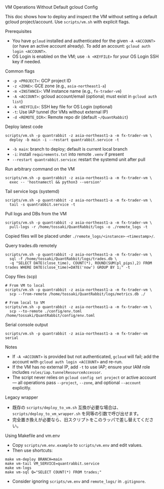 VM Operations Without Default gcloud Config

This doc shows how to deploy and inspect the VM without setting a default gcloud project/account. Use `scripts/vm.sh` with explicit flags.

Prerequisites
- You have `gcloud` installed and authenticated for the given `-A <ACCOUNT>` (or have an active account already). To add an account: `gcloud auth login <ACCOUNT>`.
- OS Login is enabled on the VM; use `-k <KEYFILE>` for your OS Login SSH key if needed.

Common flags
- `-p <PROJECT>`: GCP project ID
- `-z <ZONE>`: GCE zone (e.g., `asia-northeast1-a`)
- `-m <INSTANCE>`: VM instance name (e.g., `fx-trader-vm`)
- `-A <ACCOUNT>`: gcloud account/email (optional; must exist in `gcloud auth list`)
- `-k <KEYFILE>`: SSH key file for OS Login (optional)
- `-t`: Use IAP tunnel (for VMs without external IP)
- `-d <REMOTE_DIR>`: Remote repo dir (default `~/QuantRabbit`)

Deploy latest code
```
scripts/vm.sh -p quantrabbit -z asia-northeast1-a -m fx-trader-vm \
  deploy -b main -i --restart quantrabbit.service -t
```
- `-b main`: branch to deploy; default is current local branch
- `-i`: install `requirements.txt` into remote `.venv` if present
- `--restart quantrabbit.service`: restart the systemd unit after pull

Run arbitrary command on the VM
```
scripts/vm.sh -p quantrabbit -z asia-northeast1-a -m fx-trader-vm \
  exec -- 'hostnamectl && python3 --version'
```

Tail service logs (systemd)
```
scripts/vm.sh -p quantrabbit -z asia-northeast1-a -m fx-trader-vm \
  tail -s quantrabbit.service -t
```

Pull logs and DBs from the VM
```
scripts/vm.sh -p quantrabbit -z asia-northeast1-a -m fx-trader-vm \
  pull-logs -r /home/tossaki/QuantRabbit/logs -o ./remote_logs -t
```
Copied files will be placed under `./remote_logs/<instance>-<timestamp>/`.

Query trades.db remotely
```
scripts/vm.sh -p quantrabbit -z asia-northeast1-a -m fx-trader-vm \
  sql -f /home/tossaki/QuantRabbit/logs/trades.db \
  -q "SELECT DATE(close_time), COUNT(*), ROUND(SUM(pl_pips),2) FROM trades WHERE DATE(close_time)=DATE('now') GROUP BY 1;" -t
```

Copy files (scp)
```
# From VM to local
scripts/vm.sh -p quantrabbit -z asia-northeast1-a -m fx-trader-vm \
  scp --from-remote /home/tossaki/QuantRabbit/logs/metrics.db ./

# From local to VM
scripts/vm.sh -p quantrabbit -z asia-northeast1-a -m fx-trader-vm \
  scp --to-remote ./config/env.toml /home/tossaki/QuantRabbit/config/env.toml
```

Serial console output
```
scripts/vm.sh -p quantrabbit -z asia-northeast1-a -m fx-trader-vm serial
```

Notes
- If `-A <ACCOUNT>` is provided but not authenticated, `gcloud` will fail; add the account with `gcloud auth login <ACCOUNT>` and re-run.
- If the VM has no external IP, add `-t` to use IAP; ensure your IAM role includes `roles/iap.tunnelResourceAccessor`.
- The script never relies on `gcloud config set project` or active account — all operations pass `--project`, `--zone`, and optional `--account` explicitly.

Legacy wrapper
- 既存の `scripts/deploy_to_vm.sh` 互換が必要な場合は、`scripts/deploy_to_vm_wrapper.sh` を同等の引数で呼び出せます。
- 完全置き換えが必要なら、旧スクリプトをこのラッパで差し替えてください。

Using Makefile and vm.env
- Copy `scripts/vm.env.example` to `scripts/vm.env` and edit values.
- Then use shortcuts:
```
make vm-deploy BRANCH=main
make vm-tail VM_SERVICE=quantrabbit.service
make vm-logs
make vm-sql Q="SELECT COUNT(*) FROM trades;"
```
- Consider ignoring `scripts/vm.env` and `remote_logs/` in `.gitignore`.
